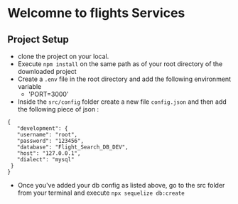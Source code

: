 # Welcomne to flights Services

## Project Setup
 - clone the project on your local.
 - Execute `npm install` on the same path as of your root directory of the downloaded project
 - Create a `.env` file in the root directory and add the following environment variable
    - 'PORT=3000'
 - Inside the `src/config` folder create a new file `config.json` and then add the following piece of json :

 ```
 {
    "development": {
    "username": "root",
    "password": "123456",
    "database": "Flight_Search_DB_DEV",
    "host": "127.0.0.1",
    "dialect": "mysql"
  }
 }
 ```
 - Once you've added your db config as listed above, go to the src folder from your terminal and execute `npx sequelize db:create`